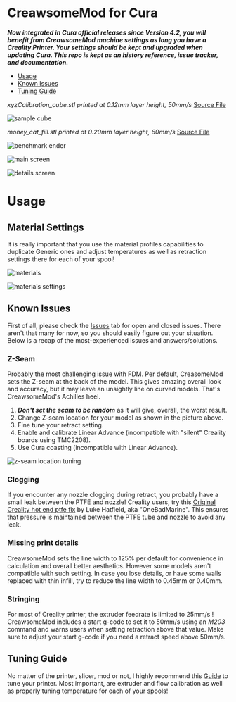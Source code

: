 # CreawsomeMod for Cura 
***Now integrated in Cura official releases since Version 4.2, you will benefit from CreawsomeMod machine settings as long you have a Creality Printer. Your settings should be kept and upgraded when updating Cura. This repo is kept as an history reference, issue tracker, and documentation.***

* [Usage](#Usage)
* [Known Issues](#Known-Issues)
* [Tuning Guide](#Tuning-Guide)

_xyzCalibration_cube.stl printed at 0.12mm layer height, 50mm/s_ [Source File](https://www.thingiverse.com/thing:1278865)

![sample cube](https://github.com/trouch/CreawsomeMod/raw/master/doc/img/sample-cube.jpg)

_money_cat_fill.stl printed at 0.20mm layer height, 60mm/s_ [Source File](https://www.thingiverse.com/thing:923108)

![benchmark ender](https://github.com/trouch/CreawsomeMod/raw/master/doc/img/bench-ender-round1-lowres.jpg)

![main screen](https://github.com/trouch/CreawsomeMod/raw/master/doc/img/screen-main.png)

![details screen](https://github.com/trouch/CreawsomeMod/raw/master/doc/img/screen-details.png)


# Usage

## Material Settings
It is really important that you use the material profiles capabilities to duplicate Generic ones and adjust temperatures as well as retraction settings there for each of your spool!

![materials](https://github.com/trouch/CreawsomeMod/raw/master/doc/img/screen-materials.png)

![materials settings](https://github.com/trouch/CreawsomeMod/raw/master/doc/img/screen-materials-settings.png)

## Known Issues
First of all, please check the [Issues](https://github.com/trouch/CreawsomeMod/issues) tab for open and closed issues. There aren't that many for now, so you should easily figure out your situation. Below is a recap of the most-experienced issues and answers/solutions.

### Z-Seam
Probably the most challenging issue with FDM. Per default, CreasomeMod sets the Z-seam at the back of the model. This gives amazing overall look and accuracy, but it may leave an unsightly line on curved models. That's CreawsomeMod's Achilles heel.

1. ***Don't set the seam to be random*** as it will give, overall, the worst result.
2. Change Z-seam location for your model as shown in the picture above.
3. Fine tune your retract setting.
4. Enable and calibrate Linear Advance (incompatible with "silent" Creality boards using TMC2208).
5. Use Cura coasting (incompatible with Linear Advance).

![z-seam location tuning](https://github.com/trouch/CreawsomeMod/raw/master/doc/img/tuning-zseam1.png)

### Clogging
If you encounter any nozzle clogging during retract, you probably have a small leak between the PTFE and nozzle! Creality users, try this [Original Creality hot end ptfe fix](https://www.thingiverse.com/thing:3203831) by Luke Hatfield, aka "OneBadMarine". This ensures that pressure is maintained between the PTFE tube and nozzle to avoid any leak.

### Missing print details
CreawsomeMod sets the line width to 125% per default for convenience in calculation and overall better aesthetics. However some models aren't compatible with such setting. In case you lose details, or have some walls replaced with thin infill, try to reduce the line width to 0.45mm or 0.40mm.

### Stringing
For most of Creality printer, the extruder feedrate is limited to 25mm/s ! CreawsomeMod includes a start g-code to set it to 50mm/s using an _M203_ command and warns users when setting retraction above that value. Make sure to adjust your start g-code if you need a retract speed above 50mm/s.

## Tuning Guide
No matter of the printer, slicer, mod or not, I highly recommend this [Guide](https://www.3dhubs.com/talk/t/howto-calibrate-tune-and-fine-tune-your-printer-and-filament/5695) to tune your printer. Most important, are extruder and flow calibration as well as properly tuning temperature for each of your spools!

